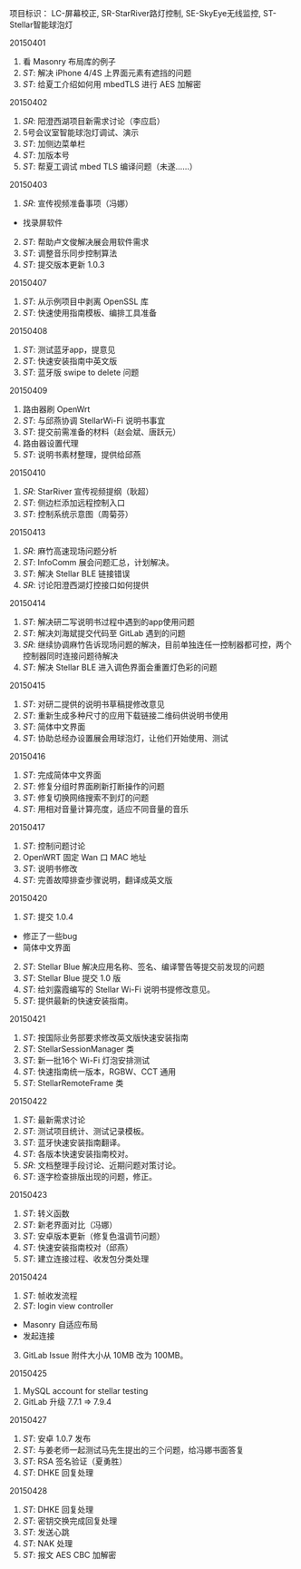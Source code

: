项目标识： LC-屏幕校正, SR-StarRiver路灯控制, SE-SkyEye无线监控, ST-Stellar智能球泡灯

20150401

1. 看 Masonry 布局库的例子
2. *ST*: 解决 iPhone 4/4S 上界面元素有遮挡的问题
3. *ST*: 给夏工介绍如何用 mbedTLS 进行 AES 加解密

20150402

1. *SR*: 阳澄西湖项目新需求讨论（李应启）
2. 5号会议室智能球泡灯调试、演示
3. *ST*: 加侧边菜单栏
4. *ST*: 加版本号
5. *ST*: 帮夏工调试 mbed TLS 编译问题（未遂……）

20150403

1. *SR*: 宣传视频准备事项（冯娜）
  - 找录屏软件
2. *ST*: 帮助卢文俊解决展会用软件需求
3. *ST*: 调整音乐同步控制算法
4. *ST*: 提交版本更新 1.0.3

20150407

1. *ST*: 从示例项目中剥离 OpenSSL 库
2. *ST*: 快速使用指南模板、编排工具准备

20150408

1. *ST*: 测试蓝牙app，提意见
2. *ST*: 快速安装指南中英文版
3. *ST*: 蓝牙版 swipe to delete 问题

20150409

1. 路由器刷 OpenWrt
2. *ST*: 与邱燕协调 StellarWi-Fi 说明书事宜
3. *ST*: 提交前需准备的材料（赵会斌、唐跃元）
4. 路由器设置代理
5. *ST*: 说明书素材整理，提供给邱燕

20150410

1. *SR*: StarRiver 宣传视频提纲（耿超）
2. *ST*: 侧边栏添加远程控制入口
3. *ST*: 控制系统示意图（周菊芬）

20150413

1. *SR*: 麻竹高速现场问题分析
2. *ST*: InfoComm 展会问题汇总，计划解决。
3. *ST*: 解决 Stellar BLE 链接错误
4. *SR*: 讨论阳澄西湖灯控接口如何提供

20150414

1. *ST*: 解决研二写说明书过程中遇到的app使用问题
2. *ST*: 解决刘海斌提交代码至 GitLab 遇到的问题
3. *SR*: 继续协调麻竹告诉现场问题的解决，目前单独连任一控制器都可控，两个控制器同时连接问题待解决
4. *ST*: 解决 Stellar BLE 进入调色界面会重置灯色彩的问题

20150415

1. *ST*: 对研二提供的说明书草稿提修改意见
2. *ST*: 重新生成多种尺寸的应用下载链接二维码供说明书使用
3. *ST*: 简体中文界面
4. *ST*: 协助总经办设置展会用球泡灯，让他们开始使用、测试

20150416

1. *ST*: 完成简体中文界面
2. *ST*: 修复分组时界面刷新打断操作的问题
3. *ST*: 修复切换网络搜索不到灯的问题
4. *ST*: 用相对音量计算亮度，适应不同音量的音乐

20150417

1. *ST*: 控制问题讨论
2. OpenWRT 固定 Wan 口 MAC 地址
3. *ST*: 说明书修改
4. *ST*: 完善故障排查步骤说明，翻译成英文版

20150420

1. *ST*: 提交 1.0.4
  - 修正了一些bug
  - 简体中文界面
2. *ST*: Stellar Blue 解决应用名称、签名、编译警告等提交前发现的问题
3. *ST*: Stellar Blue 提交 1.0 版
4. *ST*: 给刘露霞编写的 Stellar Wi-Fi 说明书提修改意见。
5. *ST*: 提供最新的快速安装指南。

20150421

1. *ST*: 按国际业务部要求修改英文版快速安装指南
2. *ST*: StellarSessionManager 类
3. *ST*: 新一批16个 Wi-Fi 灯泡安排测试
4. *ST*: 快速指南统一版本，RGBW、CCT 通用
5. *ST*: StellarRemoteFrame 类

20150422

1. *ST*: 最新需求讨论
2. *ST*: 测试项目统计、测试记录模板。
3. *ST*: 蓝牙快速安装指南翻译。
4. *ST*: 各版本快速安装指南校对。
5. *SR*: 文档整理手段讨论、近期问题对策讨论。
6. *ST*: 逐字检查排版出现的问题，修正。

20150423

1. *ST*: 转义函数
2. *ST*: 新老界面对比（冯娜）
3. *ST*: 安卓版本更新（修复色温调节问题）
4. *ST*: 快速安装指南校对（邱燕）
5. *ST*: 建立连接过程、收发包分类处理

20150424

1. *ST*: 帧收发流程
2. *ST*: login view controller
  - Masonry 自适应布局
  - 发起连接
3. GitLab Issue 附件大小从 10MB 改为 100MB。 

20150425

1. MySQL account for stellar testing
2. GitLab 升级 7.7.1 => 7.9.4

20150427

1. *ST*: 安卓 1.0.7 发布
2. *ST*: 与姜老师一起测试马先生提出的三个问题，给冯娜书面答复
3. *ST*: RSA 签名验证（夏勇胜）
4. *ST*: DHKE 回复处理

20150428

1. *ST*: DHKE 回复处理
2. *ST*: 密钥交换完成回复处理
3. *ST*: 发送心跳
4. *ST*: NAK 处理
5. *ST*: 报文 AES CBC 加解密

[//]: # (comment)
